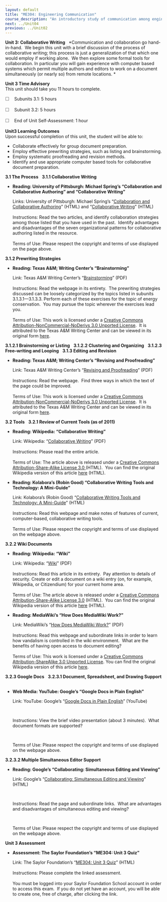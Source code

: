```yaml
---
layout: default
title: "ME304: Engineering Communication"
course_description: "An introductory study of communication among engineers, with particular attention to the rules of grammar and punctuation, the typical formats for letters, reports, and proposals, tools for collaborative writing, plagiarism and intellectual property, and writing a laboratory report."
next: ../Unit04
previous: ../Unit02
---
```

**Unit 3: Collaborative Writing** <span id="3"></span> 
*Communication and collaboration go hand-in-hand.  We begin this unit
with a brief discussion of the process of collaborative writing; this
process is just a generalization of that which one would employ if
working alone.  We then explore some formal tools for collaboration. In
particular you will gain experience with computer based systems which
permit multiple authors and editors to work on a document simultaneously
(or nearly so) from remote locations. *

**Unit 3 Time Advisory**  
This unit should take you 11 hours to complete.  
  
 <span
style="color: rgb(85, 85, 85); font-family: 'Myriad Pro', 'Gill Sans', 'Gill Sans MT', Calibri, sans-serif; font-size: 14.545454025268555px; line-height: 21px; -webkit-text-size-adjust: none;">☐
   </span>Subunits 3.1: 5 hours  
  
 <span
style="color: rgb(85, 85, 85); font-family: 'Myriad Pro', 'Gill Sans', 'Gill Sans MT', Calibri, sans-serif; font-size: 14.545454025268555px; line-height: 21px; -webkit-text-size-adjust: none;">☐
   </span>Subunit 3.2: 5 hours  
  
 <span
style="color: rgb(85, 85, 85); font-family: 'Myriad Pro', 'Gill Sans', 'Gill Sans MT', Calibri, sans-serif; font-size: 14.545454025268555px; line-height: 21px; -webkit-text-size-adjust: none;">☐
   </span>End of Unit Self-Assessment: 1 hour

**Unit3 Learning Outcomes**  
Upon successful completion of this unit, the student will be able to:
-   Collaborate effectively for group document preparation.
-   Employ effective prewriting strategies, such as listing and
    brainstorming.
-   Employ systematic proofreading and revision methods.
-   Identify and use appropriate computer based tools for collaborative
    document preparation.

**3.1 The Process** <span id="3.1"></span> 
**3.1.1 Collaborative Writing** <span id="3.1.1"></span> 
-   **Reading: University of Pittsburgh: Michael Spring’s “Collaboration
    and Collaborative Authoring” and “Collaborative Writing”**

    Links: University of Pittsburgh: Michael Spring’s “[Collaboration
    and Collaborative
    Authoring](http://www.sis.pitt.edu/~spring/cas/node30.html)” (HTML)
    and “[Collaborative
    Writing](http://www.sis.pitt.edu/~spring/cas/node31.html)” (HTML)  
        
     Instructions: Read the two articles, and identify collaboration
    strategies among those listed that you have used in the past. 
    Identify advantages and disadvantages of the seven organizational
    patterns for collaborative authoring listed in the resource.  
        
     Terms of Use: Please respect the copyright and terms of use
    displayed on the page above.

**3.1.2 Prewriting Strategies** <span id="3.1.2"></span> 
-   **Reading: Texas A&M; Writing Center’s “Brainstorming”**

    Link: Texas A&M Writing Center’s
    “[Brainstorming](https://resources.saylor.org/archived/wp-content/uploads/2011/07/ME304-3.1.2.pdf)”
    (PDF)  
        
     Instructions: Read the webpage in its entirety.  The prewriting
    strategies discussed can be loosely categorized by the topics listed
    in subunits 3.1.3.1—3.1.3.3. Perform each of these exercises for the
    topic of energy conservation.  You may pursue the topic wherever the
    exercises lead you.  
        
     Terms of Use: This work is licensed under a [Creative Commons
    Attribution-NonCommercial-NoDerivs 3.0 Unported
    License](http://creativecommons.org/licenses/by-nc-nd/3.0/).  It is
    attributed to the Texas A&M Writing Center and can be viewed in its
    original form
    [here](http://writingcenter.tamu.edu/2010/composing-process/brainstorming-prewriting/brainstorming/).

**3.1.2.1 Brainstorming or Listing** <span id="3.1.2.1"></span> 
**3.1.2.2 Clustering and Organizing** <span id="3.1.2.2"></span> 
**3.1.2.3 Free–writing and Looping** <span id="3.1.2.3"></span> 
**3.1.3 Editing and Revision** <span id="3.1.3"></span> 
-   **Reading: Texas A&M; Writing Center’s “Revising and Proofreading”**

    Link: Texas A&M Writing Center’s “[Revising and
    Proofreading](https://resources.saylor.org/archived/wp-content/uploads/2011/07/ME304-3.1.3.pdf)”
    (PDF)  
        
     Instructions: Read the webpage.  Find three ways in which the text
    of the page could be improved.  
        
     Terms of Use: This work is licensed under a [Creative Commons
    Attribution-NonCommercial-NoDerivs 3.0 Unported
    License](http://creativecommons.org/licenses/by-nc-nd/3.0/).  It is
    attributed to the Texas A&M Writing Center and can be viewed in its
    original form
    [here](http://writingcenter.tamu.edu/2005/composing-process/editing-revising-proofreading/revising-and-proofreading/).

**3.2 Tools** <span id="3.2"></span> 
**3.2.1 Review of Current Tools (as of 2011)** <span id="3.2.1"></span> 
-   **Reading: Wikipedia: “Collaborative Writing”**

    Link: Wikipedia: “[Collaborative
    Writing](https://resources.saylor.org/archived/wp-content/uploads/2011/04/Collaborative-writing.pdf)”
    (PDF)  
                   
     Instructions: Please read the entire article.  
        
     Terms of Use: The article above is released under a [Creative
    Commons Attribution-Share-Alike License
    3.0 ](http://creativecommons.org/licenses/by-sa/3.0/)(HTML).  You
    can find the original Wikipedia version of this article
    [here](http://en.wikipedia.org/wiki/Collaborative_writing) (HTML).

-   **Reading: Kolabora’s (Robin Good) “Collaborative Writing Tools and
    Technology: A Mini-Guide”**

    Link: Kolabora’s (Robin Good) “[Collaborative Writing Tools and
    Technology: A
    Mini-Guide](http://www.kolabora.com/news/2007/03/01/collaborative_writing_tools_and_technology.htm)”
    (HTML)  
        
     Instructions: Read this webpage and make notes of features of
    current, computer-based, collaborative writing tools.  
        
     Terms of Use: Please respect the copyright and terms of use
    displayed on the webpage above.

**3.2.2 Wiki Documents** <span id="3.2.2"></span> 
-   **Reading: Wikipedia: “Wiki”**

    Link: Wikipedia:
    “[Wiki](https://resources.saylor.org/archived/wp-content/uploads/2011/04/Wiki.pdf)”
    (PDF)  
        
     Instructions: Read this article in its entirety.  Pay attention to
    details of security. Create or edit a document on a wiki entry (on,
    for example, Wikipedia, or Citizendium) for your current home
    area.  
        
     Terms of Use: The article above is released under a [Creative
    Commons Attribution-Share-Alike License
    3.0](http://creativecommons.org/licenses/by-sa/3.0/) (HTML).  You
    can find the original Wikipedia version of this article
    [here](http://en.wikipedia.org/wiki/Wiki) (HTML).

-   **Reading: MediaWiki’s “How Does MediaWiki Work?”**

    Link: MediaWiki’s “[How Does MediaWiki
    Work?](https://resources.saylor.org/archived/wp-content/uploads/2011/07/ME304-3.2.2.pdf)”
    (PDF)  
        
     Instructions: Read this webpage and subordinate links in order to
    learn how vandalism is controlled in the wiki environment.  What are
    the benefits of having open access to document editing?  
        
     Terms of Use: This work is licensed under a [Creative Commons
    Attribution-ShareAlike 3.0 Unported
    License](http://creativecommons.org/licenses/by-sa/3.0/). You can
    find the original Wikipedia version of this
    article [here](http://www.mediawiki.org/wiki/How_does_MediaWiki_work%3F).

**3.2.3 Google Docs** <span id="3.2.3"></span> 
**3.2.3.1 Document, Spreadsheet, and Drawing Support** <span
id="3.2.3.1"></span> 
-   **Web Media: YouTube: Google’s “Google Docs in Plain English”**

    Link: YouTube: Google’s “[Google Docs in Plain
    English](http://www.youtube.com/watch?v=eRqUE6IHTEA&feature=related)”
    (YouTube)

     

    Instructions: View the brief video presentation (about 3 minutes). 
    What document formats are supported?

     

    Terms of Use: Please respect the copyright and terms of use
    displayed on the webpage above.

**3.2.3.2 Multiple Simultaneous Editor Support** <span
id="3.2.3.2"></span> 
-   **Reading: Google’s “Collaborating: Simultaneous Editing and
    Viewing”**

    Link: Google’s “[Collaborating: Simultaneous Editing and
    Viewing](http://support.google.com/drive/bin/answer.py?hl=en&answer=2494891&from=44680&rd=1)”
    (HTML)

                           

    Instructions: Read the page and subordinate links.  What are
    advantages and disadvantages of simultaneous editing and viewing?

     

    Terms of Use: Please respect the copyright and terms of use
    displayed on the webpage above.

**Unit 3 Assessment** <span id="3.2.3.3"></span> 
-   **Assessment: The Saylor Foundation’s “ME304: Unit 3 Quiz”**

    Link: The Saylor Foundation’s “[ME304: Unit 3
    Quiz](http://school.saylor.org/mod/quiz/view.php?id=913)” (HTML)  
        
     Instructions: Please complete the linked assessment.  
        
     You must be logged into your Saylor Foundation School account in
    order to access this exam.  If you do not yet have an account, you
    will be able to create one, free of charge, after clicking the
    link. 



